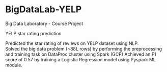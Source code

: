 # BigDataLab-YELP

Big Data Laboratory - Course Project

YELP star rating prediction

Predicted the star rating of reviews on YELP dataset using NLP.  
Solved the big data problem (~88L rows) by performing the preprocessing and training task on DataProc cluster using Spark (GCP) 
Achieved an F1 score of 0.57 by training a Logistic Regression model using Pyspark ML module.
